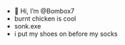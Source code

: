 - 👋 Hi, I’m @Bombox7
- burnt chicken is cool 
- sonk.exe
- i put my shoes on before my socks

<!---
Bombox7/Bombox7 is a ✨ special ✨ repository because its `README.md` (this file) appears on your GitHub profile.
You can click the Preview link to take a look at your changes.
--->
